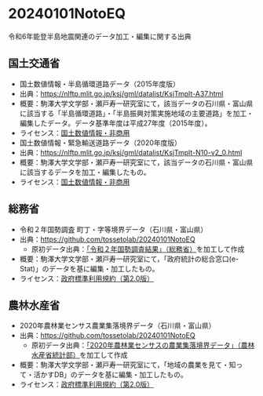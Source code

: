 # 20240101NotoEQ
令和6年能登半島地震関連のデータ加工・編集に関する出典

## 国土交通省
* 国土数値情報・半島循環道路データ（2015年度版）
 * 出典：https://nlftp.mlit.go.jp/ksj/gml/datalist/KsjTmplt-A37.html
 * 概要：駒澤大学文学部・瀬戸寿一研究室にて，該当データの石川県・富山県に該当する「半島循環道路」・「半島振興対策実施地域の主要道路」を加工・編集したデータ。データ基準年度は平成27年度（2015年度）。
 * ライセンス：[国土数値情報・非商用](https://nlftp.mlit.go.jp/ksj/other/agreement.html#agree-02)
* 国土数値情報・緊急輸送道路データ（2020年度版）
 * 出典：https://nlftp.mlit.go.jp/ksj/gml/datalist/KsjTmplt-N10-v2_0.html
 * 概要：駒澤大学文学部・瀬戸寿一研究室にて，該当データの石川県・富山県に該当するデータを加工・編集したもの。
 * ライセンス：[国土数値情報・非商用](https://nlftp.mlit.go.jp/ksj/other/agreement.html#agree-02)
## 総務省
* 令和２年国勢調査 町丁・字等境界データ（石川県・富山県）
 * 出典：https://github.com/tossetolab/20240101NotoEQ
   * 原初データ出典：[「令和２年国勢調査結果」（総務省）](https://www.e-stat.go.jp/)を加工して作成
 * 概要：駒澤大学文学部・瀬戸寿一研究室にて，「政府統計の総合窓口(e-Stat)」のデータを基に編集・加工したもの。
 * ライセンス：[政府標準利用規約（第2.0版）](https://www.e-stat.go.jp/terms-of-use)
## 農林水産省
* 2020年農林業センサス農業集落境界データ（石川県・富山県）
 * 出典：https://github.com/tossetolab/20240101NotoEQ
   * 原初データ出典：[「2020年農林業センサスの農業集落境界データ」（農林水産省統計部）](https://www.maff.go.jp/j/tokei/census/shuraku_data/2020/ma/index.html)を加工して作成
 * 概要：駒澤大学文学部・瀬戸寿一研究室にて，「地域の農業を見て・知って・活かすDB」のデータを基に編集・加工したもの。
 * ライセンス：[政府標準利用規約（第2.0版）](https://www.e-stat.go.jp/terms-of-use)

